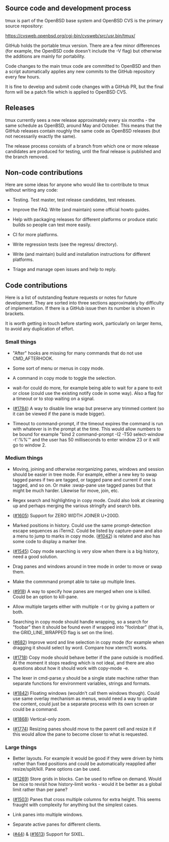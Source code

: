 ## Source code and development process

tmux is part of the OpenBSD base system and OpenBSD CVS is the primary source
repository:

https://cvsweb.openbsd.org/cgi-bin/cvsweb/src/usr.bin/tmux/

GitHub holds the portable tmux version. There are a few minor differences (for
example, the OpenBSD code doesn't include the -V flag) but otherwise the
additions are mainly for portability.

Code changes to the main tmux code are committed to OpenBSD and then a script
automatically applies any new commits to the GitHub repository every few hours.

It is fine to develop and submit code changes with a GitHub PR, but the final
form will be a patch file which is applied to OpenBSD CVS.

## Releases

tmux currently sees a new release approximately every six months - the same
schedule as OpenBSD, around May and October. This means that the GitHub
releases contain roughly the same code as OpenBSD releases (but not necessarily
exactly the same).

The release process consists of a branch from which one or more release
candidates are produced for testing, until the final release is published and
the branch removed.

## Non-code contributions

Here are some ideas for anyone who would like to contribute to tmux without
writing any code:

- Testing. Test master, test release candidates, test releases.

- Improve the FAQ. Write (and maintain) some official howto guides.

- Help with packaging releases for different platforms or produce static builds
  so people can test more easily.

- CI for more platforms.

- Write regression tests (see the regress/ directory).

- Write (and maintain) build and installation instructions for different platforms.

- Triage and manage open issues and help to reply.

## Code contributions

Here is a list of outstanding feature requests or notes for future
development. They are sorted into three sections approximately by difficulty of
implementation. If there is a GitHub issue then its number is shown in
brackets.

It is worth getting in touch before starting work, particularly on larger
items, to avoid any duplication of effort.

### Small things

- "After" hooks are missing for many commands that do not use CMD_AFTERHOOK.

- Some sort of menu or menus in copy mode.

- A command in copy mode to toggle the selection.

- wait-for could do more, for example being able to wait for a pane to exit or
  close (could use the existing notify code in some way). Also a flag for a
  timeout or to stop waiting on a signal.

- ([#1784](https://github.com/tmux/tmux/issues/1784)) A way to disable line
  wrap but preserve any trimmed content (so it can be viewed if the pane is
  made bigger).

- Timeout to command-prompt, if the timeout expires the command is run with
  whatever is in the prompt at the time. This would allow numbers to be bound
  for example "bind 2 command-prompt -I2 -T50 select-window -t':%%'" and the
  user has 50 milliseconds to enter window 23 or it will go to window 2.

### Medium things

- Moving, joining and otherwise reorganizing panes, windows and session should
  be easier in tree mode. For example, either a new key to swap tagged panes if
  two are tagged, or tagged pane and current if one is tagged, and so on. Or
  make :swap-pane use tagged panes but that might be much harder. Likewise for
  move, join, etc.

- Regex search and highlighting in copy mode. Could also look at cleaning up
  and perhaps merging the various stringify and search bits.

- ([#1605](https://github.com/tmux/tmux/issues/1605)) Support for ZERO WIDTH
  JOINER U+200D.

- Marked positions in history. Could use the same prompt-detection escape
  sequences as iTerm2. Could be listed by capture-pane and also a menu to jump
  to marks in copy mode. ([#1042](https://github.com/tmux/tmux/issues/1042)) is
  related and also has some code to display a marker line.

- ([#1545](https://github.com/tmux/tmux/issues/1545)) Copy mode searching is
  very slow when there is a big history, need a good solution.

- Drag panes and windows around in tree mode in order to move or swap them.

- Make the commmand prompt able to take up multiple lines.

- ([#918](https://github.com/tmux/tmux/issues/918)) A way to specify how panes
  are merged when one is killed. Could be an option to kill-pane.

- Allow multiple targets either with multiple -t or by giving a pattern or both.

- Searching in copy mode should handle wrapping, so a search for "foobar" then
  it should be found even if wrapped into "foo\nbar" (that is, the
  GRID_LINE_WRAPPED flag is set on the line).

- ([#682](https://github.com/tmux/tmux/issues/682)) Improve word and line
  selection in copy mode (for example when dragging it should select by
  word. Compare how xterm(1) works.

- ([#1718](https://github.com/tmux/tmux/issues/1718)) Copy mode should behave
  better if the pane outside is modified. At the moment it stops reading which
  is not ideal, and there are also questions about how it should work with
  copy-mode -e.

- The lexer in cmd-parse.y should be a single state machine rather than separate
  functions for environment variables, strings and formats.

- ([#1842](https://github.com/tmux/tmux/issues/1842)) Floating windows
  (wouldn't call them windows though). Could use same overlay mechanism as
  menus, would need a way to update the content, could just be a separate
  process with its own screen or could be a command.

- ([#1868](https://github.com/tmux/tmux/issues/1868)) Vertical-only zoom.

- ([#1774](https://github.com/tmux/tmux/issues/1774)) Resizing panes should
  move to the parent cell and resize it if this would allow the pane to
  become closer to what is requested.

### Large things

- Better layouts. For example it would be good if they were driven by hints
  rather than fixed positions and could be automatically reapplied after
  resize/split/kill. Pane options can be used.

- ([#1269](https://github.com/tmux/tmux/issues/1269)) Store grids in
  blocks. Can be used to reflow on demand. Would be nice to revisit how
  history-limit works - would it be better as a global limit rather than per
  pane?

- ([#1503](https://github.com/tmux/tmux/issues/1503)) Panes that cross multiple
  columns for extra height. This seems fraught with complexity for anything but
  the simplest cases.

- Link panes into multiple windows.

- Separate active panes for different clients.

- ([#44](https://github.com/tmux/tmux/issues/44)) &
  ([#1613](https://github.com/tmux/tmux/issues/1613)) Support for SIXEL.
